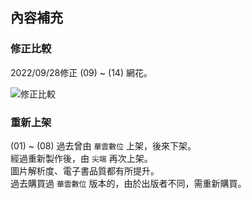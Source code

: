 ## 內容補充

### 修正比較

2022/09/28修正 (09) ~ (14) 網花。  

![修正比較](https://i.imgur.com/gl0lfn9.png)

### 重新上架

(01) ~ (08) 過去曾由 `華雲數位` 上架，後來下架。  
經過重新製作後，由 `尖端` 再次上架。  
圖片解析度、電子書品質都有所提升。  
過去購買過 `華雲數位` 版本的，由於出版者不同，需重新購買。
